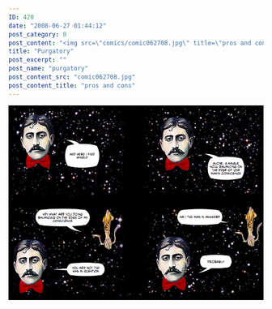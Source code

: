 ```yaml
---
ID: 420
date: "2008-06-27 01:44:12"
post_category: 0
post_content: "<img src=\"comics/comic062708.jpg\" title=\"pros and cons\" />"
title: "Purgatory"
post_excerpt: ""
post_name: "purgatory"
post_content_src: "comic062708.jpg"
post_content_title: "pros and cons"
---
```



[![pros and cons](/comics-hi-res/comic062708.jpg)](/comics-hi-res/comic062708.jpg "pros and cons")
